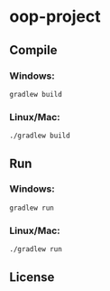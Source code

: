 # oop-project

## Compile

### Windows:

```
gradlew build
```

### Linux/Mac:

```
./gradlew build
```

## Run

### Windows:

```
gradlew	run
```

### Linux/Mac:

```
./gradlew run
```
## License

